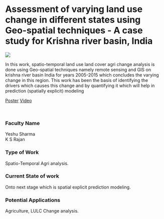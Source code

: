 # Assessment of varying land use change in different states using Geo-spatial techniques - A case study for Krishna river basin, India

![](https://i.imgur.com/J3BPqqt.png)

In this work, spatio-temporal land use land cover agri change analysis is done using Geo-spatial techniques namely remote sensing and GIS on krishna river basin India for years 2005-2015 which concludes the varying change in this region. This work has been the basis of identifying the drivers which causes this change and by quantifying it which will help in prediction (spatially explicit) modeling

[Poster](23.%20Assessment%20of%20varying%20land%20use%20change%20in%20different%20states%20using%20Geo-spatial%20techniques%20-%20A%20case%20study%20for%20Krishna%20river%20basin%2C%20India.pdf)
[Video](https://rndshowcase.iiit.ac.in/tto/TTO_website_data/Videos/270.mp4)

<br>


### Faculty Name

Yeshu Sharma<br>
K S Rajan


### Type of Work

Spatio-Temporal Agri analysis.


### Current State of work

Onto next stage which is spatial explicit prediction modeling.


### Potential Applications

Agriculture, LULC Change analysis.

